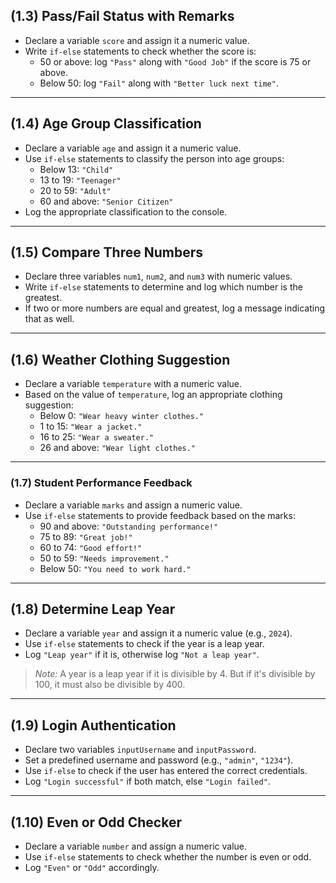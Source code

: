 ## (1.3) Pass/Fail Status with Remarks

- Declare a variable `score` and assign it a numeric value.
- Write `if-else` statements to check whether the score is:
  - 50 or above: log `"Pass"` along with `"Good Job"` if the score is 75 or above.
  - Below 50: log `"Fail"` along with `"Better luck next time"`.

---

## (1.4) Age Group Classification

- Declare a variable `age` and assign it a numeric value.
- Use `if-else` statements to classify the person into age groups:
  - Below 13: `"Child"`
  - 13 to 19: `"Teenager"`
  - 20 to 59: `"Adult"`
  - 60 and above: `"Senior Citizen"`
- Log the appropriate classification to the console.

---

## (1.5) Compare Three Numbers

- Declare three variables `num1`, `num2`, and `num3` with numeric values.
- Write `if-else` statements to determine and log which number is the greatest.
- If two or more numbers are equal and greatest, log a message indicating that as well.

---

## (1.6) Weather Clothing Suggestion

- Declare a variable `temperature` with a numeric value.
- Based on the value of `temperature`, log an appropriate clothing suggestion:
  - Below 0: `"Wear heavy winter clothes."`
  - 1 to 15: `"Wear a jacket."`
  - 16 to 25: `"Wear a sweater."`
  - 26 and above: `"Wear light clothes."`

---

### (1.7) Student Performance Feedback

- Declare a variable `marks` and assign a numeric value.
- Use `if-else` statements to provide feedback based on the marks:
  - 90 and above: `"Outstanding performance!"`
  - 75 to 89: `"Great job!"`
  - 60 to 74: `"Good effort!"`
  - 50 to 59: `"Needs improvement."`
  - Below 50: `"You need to work hard."`

---

## (1.8) Determine Leap Year

- Declare a variable `year` and assign it a numeric value (e.g., `2024`).
- Use `if-else` statements to check if the year is a leap year.
- Log `"Leap year"` if it is, otherwise log `"Not a leap year"`.

> *Note:* A year is a leap year if it is divisible by 4. But if it's divisible by 100, it must also be divisible by 400.

---

## (1.9) Login Authentication

- Declare two variables `inputUsername` and `inputPassword`.
- Set a predefined username and password (e.g., `"admin"`, `"1234"`).
- Use `if-else` to check if the user has entered the correct credentials.
- Log `"Login successful"` if both match, else `"Login failed"`.

---

## (1.10) Even or Odd Checker

- Declare a variable `number` and assign a numeric value.
- Use `if-else` statements to check whether the number is even or odd.
- Log `"Even"` or `"Odd"` accordingly.
